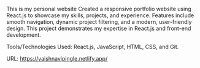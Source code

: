 This is my personal website
Created a responsive portfolio website using React.js to showcase my skills, projects, and experience. Features include smooth navigation, dynamic project filtering, and a modern, user-friendly design. This project demonstrates my expertise in React.js and front-end development.

Tools/Technologies Used: React.js, JavaScript, HTML, CSS, and Git.

URL: https://vaishnavipingle.netlify.app/
